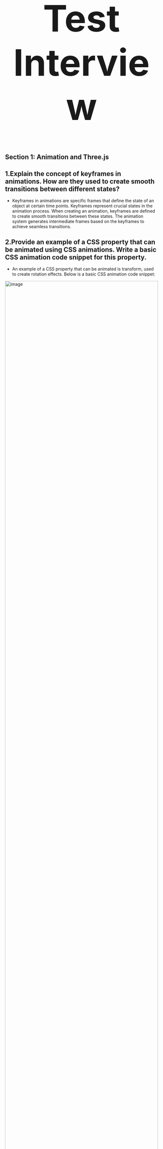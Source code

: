 <h1 align="center" style="font-size: 120px">Test Interview</h1>


## Section 1: Animation and Three.js

## 1.Explain the concept of keyframes in animations. How are they used to create smooth transitions between different states?
- Keyframes in animations are specific frames that define the state of an object at certain time points. Keyframes represent crucial states in the animation process. When creating an animation, keyframes are defined to create smooth transitions between these states. The animation system generates intermediate frames based on the keyframes to achieve seamless transitions.
## 2.Provide an example of a CSS property that can be animated using CSS animations. Write a basic CSS animation code snippet for this property.
- An example of a CSS property that can be animated is transform, used to create rotation effects. Below is a basic CSS animation code snippet:

<img width="100%" alt="image" src="https://github.com/nqcthedev/Movie-Film/assets/80628653/0f9bcec9-c68c-4d1e-921b-453f00b5a62a">
